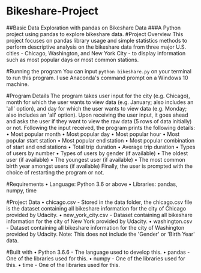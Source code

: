 # Bikeshare-Project


##Basic Data Exploration with pandas on Bikeshare Data
###A Python project using pandas to explore bikeshare data.
#Project Overview
This project focuses on pandas library usage and simple statistics methods to perform descriptive analysis on the bikeshare data from three major U.S. cities - Chicago, Washington, and New York City - to display information such as most popular days or most common stations.

#Running the program
You can input `python bikeshare.py` on your terminal to run this program. I use Anaconda's command prompt on a Windows 10 machine.

#Program Details
The program takes user input for the city (e.g. Chicago), month for which the user wants to view data (e.g. January; also includes an 'all' option), and day for which the user wants to view data (e.g. Monday; also includes an 'all' option).
Upon receiving the user input, it goes ahead and asks the user if they want to view the raw data (5 rows of data initially) or not. Following the input received, the program prints the following details:
•	Most popular month
•	Most popular day
•	Most popular hour
•	Most popular start station
•	Most popular end station
•	Most popular combination of start and end stations
•	Total trip duration
•	Average trip duration
•	Types of users by number
•	Types of users by gender (if available)
•	The oldest user (if available)
•	The youngest user (if available)
•	The most common birth year amongst users (if available)
Finally, the user is prompted with the choice of restarting the program or not.

#Requirements
•	Language: Python 3.6 or above
•	Libraries: pandas, numpy, time

#Project Data
•	chicago.csv - Stored in the data folder, the chicago.csv file is the dataset containing all bikeshare information for the city of Chicago provided by Udacity.
•	new_york_city.csv - Dataset containing all bikeshare information for the city of New York provided by Udacity.
•	washington.csv - Dataset containing all bikeshare information for the city of Washington provided by Udacity. Note: This does not include the 'Gender' or 'Birth Year' data.

#Built with
•	Python 3.6.6 - The language used to develop this.
•	pandas - One of the libraries used for this.
•	numpy - One of the libraries used for this.
•	time - One of the libraries used for this.
